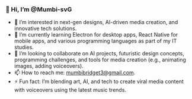### 👋 Hi, I’m @Mumbi-svG
- 👀 I’m interested in next-gen designs, AI-driven media creation, and innovative tech solutions.
- 🌱 I’m currently learning Electron for desktop apps, React Native for mobile apps, and various programming languages as part of my IT studies.
- 💞️ I’m looking to collaborate on AI projects, futuristic design concepts, programming challenges, and tools for media creation (e.g., animating images, adding voiceovers).
- 📫 How to reach me: mumbibridget3@gmail.com.
- ⚡ Fun fact: I’m blending art, AI, and tech to create viral media content with voiceovers using the latest music trends.
